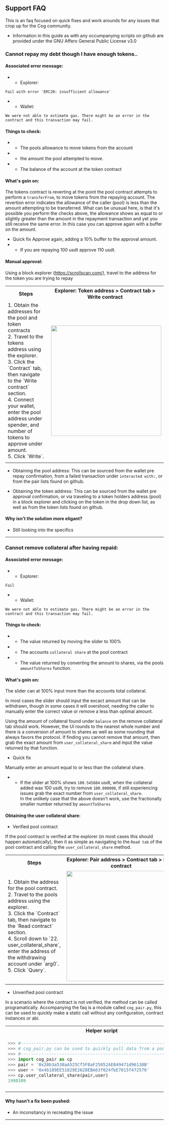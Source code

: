 ## Support FAQ

This is an faq focused on quick fixes and work arounds for any issues that crop up for the Cog community.

- Information in this guide as with any occumpanying scripts on github are provided under the GNU Affero General Public License v3.0

### Cannot repay my debt though I have enough tokens..
#### Associated error message:

- - Explorer:
```
Fail with error 'ERC20: insufficient allowance'
```
- - Wallet:
```
We were not able to estimate gas. There might be an error in the
contract and this transaction may fail.
```

#### Things to check:
- - The pools allowance to move tokens from the account
- - the amount the pool attempted to move.
- - The balance of the account at the token contract

#### What's goin on:
The tokens contract is reverting at the point the pool contract attempts to perform a `transferFrom`, to move tokens from the repaying account. 
The revertion error indicates the allowance of the caller (pool) is less than the amount attempting to be transferred. 
What can be unusual here, is that it's possible you perform the checks above, the allowance shows as equal to or slightly greater than the amount in the repayment transaction and yet you still receive the same error. In this case you can approve again with a buffer on the amount.

- Quick fix
Approve again, adding a 10% buffer to the approval amount. 
- - If you are repaying 100 usdt approve 110 usdt.

#### Manual approval:
Using a block explorer (https://scrollscan.com/), travel to the address for the token you are trying to repay

<table>
    <tr>
    <th>
      Steps    
    </th>
    <th>
      Explorer: Token address > Contract tab > Write contract
  </th>
  </tr>
  <tr>
    <td>
        1. Obtain the addresses for the pool and token contracts  <br>
        2. Travel to the tokens address using the  explorer.<br>
        3. Click the `Contract` tab, then navigate to the `Write contract` section. <br>
        4. Connect your wallet, enter the pool address under spender, and number of tokens to approve under amount.<br>
        5. Click `Write`.
    </td>
    <td>
      <img src="https://github.com/0xMaka/cog/assets/12489182/07ea6a23-d894-4681-8760-b131858489b0" align="right" width="350"/> 
    </td>
  </tr>
  <tr>
    <td>
      <img width=550/>
    </td>
      <td>
      <img width=350/>
    </td>
  </tr>
</table>

- Obtaining the pool address:
This can be sourced from the wallet pre repay confirmation, from a failed transaction under `interacted with:`, or from the pair lists found on github.<br>

- Obtaining the token address:
This can be sourced from the wallet pre approval confirmation, or via traveling to a token holders address (pool) in a block explorer and clicking on the token in the drop down list, as well as from the token lists found on github.<br>

#### Why isn't the solution more eligant?
- Still looking into the specifics

--- 

### Cannot remove collateral after having repaid:
#### Associated error message:

- - Explorer:
```
Fail
```
- - Wallet:
```
We were not able to estimate gas. There might be an error in the
contract and this transaction may fail.
```

#### Things to check:
- - The value returned by moving the slider to 100%
- - The accounts `collateral share` at the pool contract
- - The value returned by converting the amount to shares, via the pools `amountToShares` function.

#### What's goin on:
The slider can at 100% input more than the accounts total collateral.

In most cases the slider should input the excact amount that can be withdrawn, though in some cases it will overshoot, needing the caller to manually enter the correct value or remove a less than optimal amount.

Using the amount of collateral found under `balance` on the remove collateral tab should work.
However, the UI rounds to the nearest whole number and there is a conversion of amount to shares as well as some rounding that always favors the protocol.
If finding you cannot remove that amount, then grab the exact amount from `user_collateral_share` and input the value returned by that function.

- Quick fix

Manually enter an amount equal to or less than the collateral share.
- - If the slider at 100% shows `100.545684` usdt, when the collateral added was 100 usdt, try to remove `100.000000`, if still experiencing issues grab the exact number from `user_collateral_share`. <br> In the unlikely case that the above doesn't work, use the fractionally smaller number returned by `amountToShares`


#### Obtaining the user collateral share:
- Verified pool contract

If the pool contract is verified at the explorer (in most cases this should happen automatically), then it as simple as navigating to the `Read tab` of the pool contract and calling the `user_collateral_share` method.

<table>
    <tr>
    <th>
      Steps    
    </th>
    <th>
      Explorer: Pair address > Contract tab > Read contract
  </th>
  </tr>
  <tr>
    <td>
        1. Obtain the address for the pool contract.<br>
        2. Travel to the pools address using the explorer.<br>
        3. Click the `Contract` tab, then navigate to the `Read contract` section. <br>
        4. Scroll down to `22. user_collateral_share`, enter the address of the withdrawing account under `arg0`.<br>
        5. Click `Query`.
    </td>
    <td>
      <img src="https://github.com/0xMaka/cog/assets/12489182/f699d0c2-8064-4520-b492-3be876963e0c" align="right" width="350"/> 

    </td>
  </tr>
  <tr>
    <td>
      <img width=550/>
    </td>
      <td>
      <img width=350/>
    </td>
  </tr>
</table>

- Unverified pool contract

In a scenario where the contract is not verified, the method can be called programatically. 
Accompanying the faq is a module called `cog_pair.py`, this can be used to quickly make a static call without any configuration, contract instances or abi.

<table class="fixed-align">
  <tbody>
   <tr>
  <th>
    Helper script
  </th>
    </tr>  
    <tr>
  <td valign="top", valign="center">
 
  ```python
  >>> #-------------------------------------------------------------------
  >>> # cog_pair.py can be used to quickly pull data from a pool contract. 
  >>> #-------------------------------------------------------------------
  >>> import cog_pair as cp
  >>> pair = '0x20b3a538aA525Cf5F8aF25052AE849471d96138B'
  >>> user = '0x4b189EE51829E2628EBA63f024fbE7015f472576'
  >>> cp.user_collateral_share(pair,user)
1998309
```
    
</td>
  </tr>
 
  <tr>
<td>
  <img width=800/>
</td>
  </tr>
</table>

#### Why hasn't a fix been pushed:
 - An inconsitancy in recreating the issue

---
